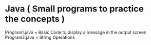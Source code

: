 # Java ( Small programs to practice the concepts )

Program1.java = Basic Code to display a message in the output screen
Program2.java = String Operations
